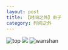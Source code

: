 ```yaml
---
layout: post
title: 【时间之外】虫子
category: 时间之外
---
```

![top](http://rbwl8nwm4.hd-bkt.clouddn.com/img/top-220325-2.png)
![](http://rc5p5sl4z.hd-bkt.clouddn.com/img/inspire-220530-1.jpg)
![wanshan](http://rbwl8nwm4.hd-bkt.clouddn.com/img/wanshan.png)
  




